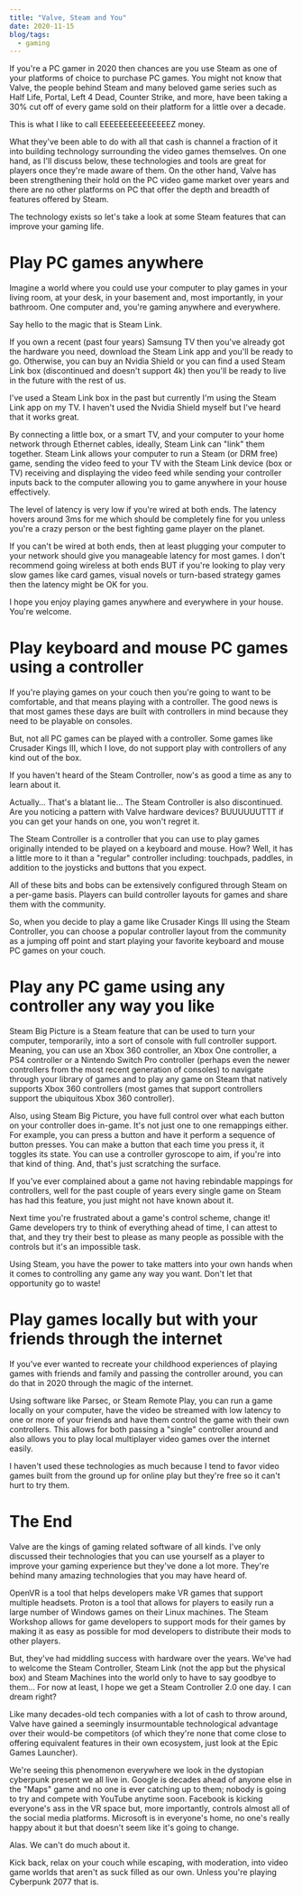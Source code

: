 ```yaml
---
title: "Valve, Steam and You"
date: 2020-11-15
blog/tags:
  - gaming
---
```


If you're a PC gamer in 2020 then chances are you use Steam as one of your
platforms of choice to purchase PC games. You might not know that Valve, the
people behind Steam and many beloved game series such as Half Life, Portal, Left
4 Dead, Counter Strike, and more, have been taking a 30% cut off of every game
sold on their platform for a little over a decade.

This is what I like to call EEEEEEEEEEEEEEEZ money.

What they've been able to do with all that cash is channel a fraction of it into
building technology surrounding the video games themselves. On one hand, as I'll
discuss below, these technologies and tools are great for players once they're
made aware of them. On the other hand, Valve has been strengthening their hold
on the PC video game market over years and there are no other platforms on PC
that offer the depth and breadth of features offered by Steam.

The technology exists so let's take a look at some Steam features that can
improve your gaming life.

# Play PC games anywhere

Imagine a world where you could use your computer to play games in your living
room, at your desk, in your basement and, most importantly, in your bathroom.
One computer and, you're gaming anywhere and everywhere.

Say hello to the magic that is Steam Link.

If you own a recent (past four years) Samsung TV then you've already got the
hardware you need, download the Steam Link app and you'll be ready to go.
Otherwise, you can buy an Nvidia Shield or you can find a used Steam Link box
(discontinued and doesn't support 4k) then you'll be ready to live in the future
with the rest of us.

I've used a Steam Link box in the past but currently I'm using the Steam Link
app on my TV. I haven't used the Nvidia Shield myself but I've heard that it
works great.

By connecting a little box, or a smart TV, and your computer to your home
network through Ethernet cables, ideally, Steam Link can "link" them together.
Steam Link allows your computer to run a Steam (or DRM free) game, sending the
video feed to your TV with the Steam Link device (box or TV) receiving and
displaying the video feed while sending your controller inputs back to the
computer allowing you to game anywhere in your house effectively.

The level of latency is very low if you're wired at both ends. The latency
hovers around 3ms for me which should be completely fine for you unless you're a
crazy person or the best fighting game player on the planet.

If you can't be wired at both ends, then at least plugging your computer to your
network should give you manageable latency for most games. I don't recommend
going wireless at both ends BUT if you're looking to play very slow games like
card games, visual novels or turn-based strategy games then the latency might be
OK for you.

I hope you enjoy playing games anywhere and everywhere in your house. You're
welcome.

# Play keyboard and mouse PC games using a controller

If you're playing games on your couch then you're going to want to be
comfortable, and that means playing with a controller. The good news is that
most games these days are built with controllers in mind because they need to be
playable on consoles.

But, not all PC games can be played with a controller. Some games like Crusader
Kings III, which I love, do not support play with controllers of any kind out of
the box.

If you haven't heard of the Steam Controller, now's as good a time as any to
learn about it.

Actually… That's a blatant lie… The Steam Controller is also discontinued. Are
you noticing a pattern with Valve hardware devices? BUUUUUUTTT if you can get
your hands on one, you won't regret it.

The Steam Controller is a controller that you can use to play games originally
intended to be played on a keyboard and mouse. How? Well, it has a little more
to it than a "regular" controller including: touchpads, paddles, in addition to
the joysticks and buttons that you expect.

All of these bits and bobs can be extensively configured through Steam on a
per-game basis. Players can build controller layouts for games and share them
with the community.

So, when you decide to play a game like Crusader Kings III using the Steam
Controller, you can choose a popular controller layout from the community as a
jumping off point and start playing your favorite keyboard and mouse PC games on
your couch.

# Play any PC game using any controller any way you like

Steam Big Picture is a Steam feature that can be used to turn your computer,
temporarily, into a sort of console with full controller support. Meaning, you
can use an Xbox 360 controller, an Xbox One controller, a PS4 controller or a
Nintendo Switch Pro controller (perhaps even the newer controllers from the most
recent generation of consoles) to navigate through your library of games and to
play any game on Steam that natively supports Xbox 360 controllers (most games
that support controllers support the ubiquitous Xbox 360 controller).

Also, using Steam Big Picture, you have full control over what each button on
your controller does in-game. It's not just one to one remappings either. For
example, you can press a button and have it perform a sequence of button
presses. You can make a button that each time you press it, it toggles its
state. You can use a controller gyroscope to aim, if you're into that kind of
thing. And, that's just scratching the surface.

If you've ever complained about a game not having rebindable mappings for
controllers, well for the past couple of years every single game on Steam has
had this feature, you just might not have known about it.

Next time you're frustrated about a game's control scheme, change it! Game
developers try to think of everything ahead of time, I can attest to that, and
they try their best to please as many people as possible with the controls but
it's an impossible task.

Using Steam, you have the power to take matters into your own hands when it
comes to controlling any game any way you want. Don't let that opportunity go to
waste!

# Play games locally but with your friends through the internet

If you've ever wanted to recreate your childhood experiences of playing games
with friends and family and passing the controller around, you can do that in
2020 through the magic of the internet.

Using software like Parsec, or Steam Remote Play, you can run a game locally on
your computer, have the video be streamed with low latency to one or more of
your friends and have them control the game with their own controllers. This
allows for both passing a "single" controller around and also allows you to play
local multiplayer video games over the internet easily.

I haven't used these technologies as much because I tend to favor video games
built from the ground up for online play but they're free so it can't hurt to
try them.

# The End

Valve are the kings of gaming related software of all kinds. I've only discussed
their technologies that you can use yourself as a player to improve your gaming
experience but they've done a lot more. They're behind many amazing technologies
that you may have heard of.

OpenVR is a tool that helps developers make VR games that support multiple
headsets. Proton is a tool that allows for players to easily run a large number
of Windows games on their Linux machines. The Steam Workshop allows for game
developers to support mods for their games by making it as easy as possible for
mod developers to distribute their mods to other players.

But, they've had middling success with hardware over the years. We've had to
welcome the Steam Controller, Steam Link (not the app but the physical box) and
Steam Machines into the world only to have to say goodbye to them… For now at
least, I hope we get a Steam Controller 2.0 one day. I can dream right?

Like many decades-old tech companies with a lot of cash to throw around, Valve
have gained a seemingly insurmountable technological advantage over their
would-be competitors (of which they're none that come close to offering
equivalent features in their own ecosystem, just look at the Epic Games
Launcher).

We're seeing this phenomenon everywhere we look in the dystopian cyberpunk
present we all live in. Google is decades ahead of anyone else in the "Maps"
game and no one is ever catching up to them; nobody is going to try and compete
with YouTube anytime soon. Facebook is kicking everyone's ass in the VR space
but, more importantly, controls almost all of the social media platforms.
Microsoft is in everyone's home, no one's really happy about it but that doesn't
seem like it's going to change.

Alas. We can't do much about it.

Kick back, relax on your couch while escaping, with moderation, into video game
worlds that aren't as suck filled as our own. Unless you're playing Cyberpunk
2077 that is.
